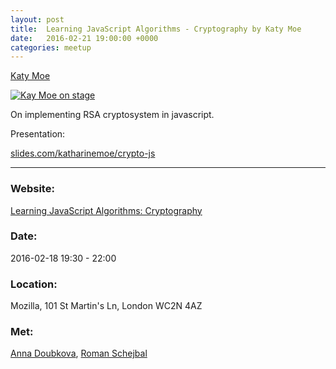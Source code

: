 ```yaml
---
layout: post
title:  Learning JavaScript Algorithms - Cryptography by Katy Moe
date:   2016-02-21 19:00:00 +0000
categories: meetup
---
```


[Katy Moe](https://twitter.com/katyemoe)

[![Kay Moe on stage](/notes/images/2016-02-18-learning-js-algorithms--cryptography/preview/DSCF4116.JPG)](/notes/images/2016-02-18-learning-js-algorithms--cryptography/DSCF4116.JPG)

On implementing RSA cryptosystem in javascript.

Presentation:

[slides.com/katharinemoe/crypto-js](http://slides.com/katharinemoe/crypto-js#/)

---

### Website:

[Learning JavaScript Algorithms: Cryptography](http://www.meetup.com/JavaScript-Algorithms-Study-Group/events/228613297/?comment_table_id=461420642&comment_table_name=event_comment)

### Date:

2016-02-18 19:30 - 22:00

### Location:

Mozilla, 101 St Martin's Ln, London WC2N 4AZ

### Met:

[Anna Doubkova](https://twitter.com/lithinn),
[Roman Schejbal](https://www.instagram.com/romeenos/)
